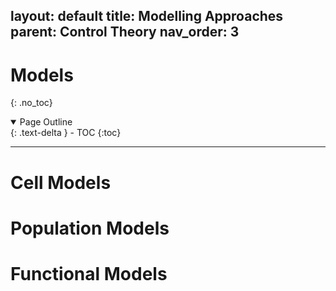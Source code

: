 layout: default
title: Modelling Approaches
parent: Control Theory
nav_order: 3
---
# Models
{: .no_toc}

<details open markdown="block">
  <summary>
    Page Outline
  </summary>
  {: .text-delta }
- TOC
{:toc}
</details>

---

# Cell Models

# Population Models

# Functional Models